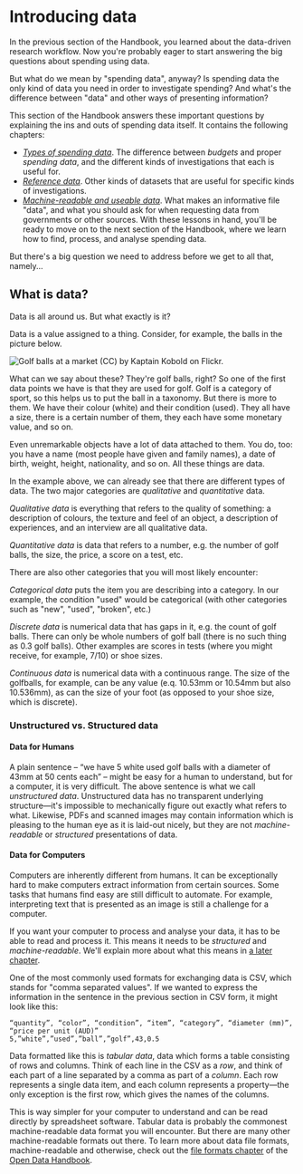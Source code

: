# Introducing data

In the previous section of the Handbook, you learned about the data-driven research workflow. Now you're probably eager to start answering the big questions about spending using data.

But what do we mean by "spending data", anyway? Is spending data the only kind of data you need in order to investigate spending? And what's the difference between "data" and other ways of presenting information?

This section of the Handbook answers these important questions by explaining the ins and outs of spending data itself. It contains the following chapters:

* [*Types of spending data*](../types-of-spending-data/). The difference between *budgets* and proper *spending data*, and the different kinds of investigations that each is useful for.
* [*Reference data*](../reference-data/). Other kinds of datasets that are useful for specific kinds of investigations.
* [*Machine-readable and useable data*](../machine-readable-data/). What makes an informative file "data", and what you should ask for when requesting data from governments or other sources.
With these lessons in hand, you'll be ready to move on to the next section of the Handbook, where we learn how to find, process, and analyse spending data.
 
But there's a big question we need to address before we get to all that, namely...

## What is data?

Data is all around us. But what exactly is it?

Data is a value assigned to a thing. Consider, for example, the balls in the picture below.

![Golf balls at a market (CC) by Kaptain Kobold on Flickr.](http://farm9.staticflickr.com/8301/7871270682_ded37461a0_o_d.jpg)

What can we say about these? They're golf balls, right? So one of the first data points we have is that they are used for golf. Golf is a category of sport, so this helps us to put the ball in a taxonomy. But there is more to them. We have their colour (white) and their condition (used). They all have a size, there is a certain number of them, they each have some monetary value, and so on.

Even unremarkable objects have a lot of data attached to them. You do, too: you have a name (most people have given and family names), a date of birth, weight, height, nationality, and so on. All these things are data.

In the example above, we can already see that there are different types of data. The two major categories are *qualitative* and *quantitative* data.

*Qualitative data* is everything that refers to the quality of something: a description of colours, the texture and feel of an object, a description of experiences, and an interview are all qualitative data.

*Quantitative data* is data that refers to a number, e.g. the number of golf balls, the size, the price, a score on a test, etc.

There are also other categories that you will most likely encounter:

*Categorical data* puts the item you are describing into a category. In our example, the condition "used" would be categorical (with other categories such as "new", "used", "broken", etc.)

*Discrete data* is numerical data that has gaps in it, e.g. the count of golf balls. There can only be whole numbers of golf ball (there is no such thing as 0.3 golf balls). Other examples are scores in tests (where you might receive, for example, 7/10) or shoe sizes.

*Continuous data* is numerical data with a continuous range. The size of the golfballs, for example, can be any value (e.q. 10.53mm or 10.54mm but also 10.536mm), as can the size of your foot (as opposed to your shoe size, which is discrete).

### Unstructured vs. Structured data

#### Data for Humans

A plain sentence – “we have 5 white used golf balls with a diameter of 43mm at 50 cents each” – might be easy for a human to understand, but for a computer, it is very difficult. The above sentence is what we call *unstructured data*. Unstructured data has no transparent underlying structure—it's impossible to mechanically figure out exactly what refers to what. Likewise, PDFs and scanned images may contain information which is pleasing to the human eye as it is laid-out nicely, but they are not *machine-readable* or *structured* presentations of data.

#### Data for Computers

Computers are inherently different from humans. It can be exceptionally hard to make computers extract information from certain sources. Some tasks that humans find easy are still difficult to automate. For example, interpreting text that is presented as an image is still a challenge for a computer.

If you want your computer to process and analyse your data, it has to be able to read and process it. This means it needs to be *structured* and *machine-readable*. We'll explain more about what this means in [a later chapter](../machine-readable-data/).

One of the most commonly used formats for exchanging data is CSV, which stands for "comma separated values". If we wanted to express the information in the sentence in the previous section in CSV form, it might look like this:

    “quantity”, “color”, “condition”, “item”, “category”, “diameter (mm)”, “price per unit (AUD)”
    5,”white”,”used”,”ball”,”golf”,43,0.5

Data formatted like this is *tabular data*, data which forms a table consisting of rows and columns. Think of each line in the CSV as a *row*, and think of each part of a line separated by a comma as part of a *column*. Each row represents a single data item, and each column represents a property—the only exception is the first row, which gives the names of the columns.

This is way simpler for your computer to understand and can be read directly by spreadsheet software. Tabular data is probably the commonest machine-readable data format you will encounter. But there are many other machine-readable formats out there. To learn more about data file formats, machine-readable and otherwise, check out the [file formats chapter](http://opendatahandbook.org/en/appendices/file-formats.html) of the [Open Data Handbook](http://opendatahandbook.org/en/appendices/file-formats.html).